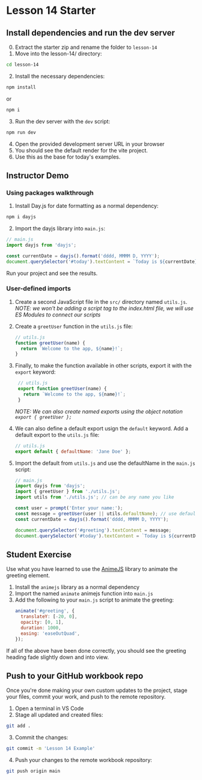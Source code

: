 # Lesson 14 Starter

## Install dependencies and run the dev server

0. Extract the starter zip and rename the folder to `lesson-14`
1. Move into the lesson-14/ directory:
```sh
cd lesson-14
```
2. Install the necessary dependencies:
```sh
npm install
```
or
```sh
npm i
```
3. Run the dev server with the `dev` script: 
```sh
npm run dev
```
4. Open the provided development server URL in your browser
5. You should see the default render for the vite project.
6. Use this as the base for today's examples.

## Instructor Demo

### Using packages walkthrough

1. Install Day.js for date formatting as a normal dependency:
```sh
npm i dayjs
```
2. Import the dayjs library into `main.js`:
```js
// main.js
import dayjs from 'dayjs';

const currentDate = dayjs().format('dddd, MMMM D, YYYY');
document.querySelector('#today').textContent = `Today is ${currentDate}`;
```

Run your project and see the results.

### User-defined imports

1. Create a second JavaScript file in the `src/` directory named `utils.js`.
  *NOTE: we won't be adding a script tag to the index.html file, we will use ES Modules to connect our scripts*
2. Create a `greetUser` function in the `utils.js` file:
    ```js
    // utils.js
    function greetUser(name) {
      return `Welcome to the app, ${name}!`;
    }
    ```
3. Finally, to make the function available in other scripts, export it with the `export` keyword:
   ```js
    // utils.js
    export function greetUser(name) {
      return `Welcome to the app, ${name}!`;
    }
    ```
    
    *NOTE: We can also create named exports using the object notation `export { greetUser };`*
4. We can also define a default export usign the `default` keyword.  Add a default export to the `utils.js` file:
    ```js
    // utils.js
    export default { defaultName: 'Jane Doe' };
    ```
5. Import the default from `utils.js` and use the defaultName in the `main.js` script:
    ```js
    // main.js
    import dayjs from 'dayjs';
    import { greetUser } from './utils.js';
    import utils from './utils.js'; // can be any name you like
    
    const user = prompt('Enter your name:');
    const message = greetUser(user || utils.defaultName); // use default if no name entered
    const currentDate = dayjs().format('dddd, MMMM D, YYYY');
    
    document.querySelector('#greeting').textContent = message;
    document.querySelector('#today').textContent = `Today is ${currentDate}`;
    ```

## Student Exercise

Use what you have learned to use the [AnimeJS](https://animejs.com/documentation/) library to animate the greeting element.

1. Install the `animejs` library as a normal dependency
2. Import the named `animate` animejs function into `main.js`
3. Add the following to your `main.js` script to animate the greeting:
    ```js
    animate('#greeting', {
      translateY: [-20, 0],
      opacity: [0, 1],
      duration: 1000,
      easing: 'easeOutQuad',
    });
    ```

If all of the above have been done correctly, you should see the greeting heading fade slightly down and into view.

## Push to your GitHub workbook repo

Once you're done making your own custom updates to the project, stage your files, commit your work, and push to the remote repository.

1. Open a terminal in VS Code
2. Stage all updated and created files:
```sh
git add .
```
3. Commit the changes:
```sh
git commit -m 'Lesson 14 Example'
```
4. Push your changes to the remote workbook repository: 
```sh
git push origin main
```